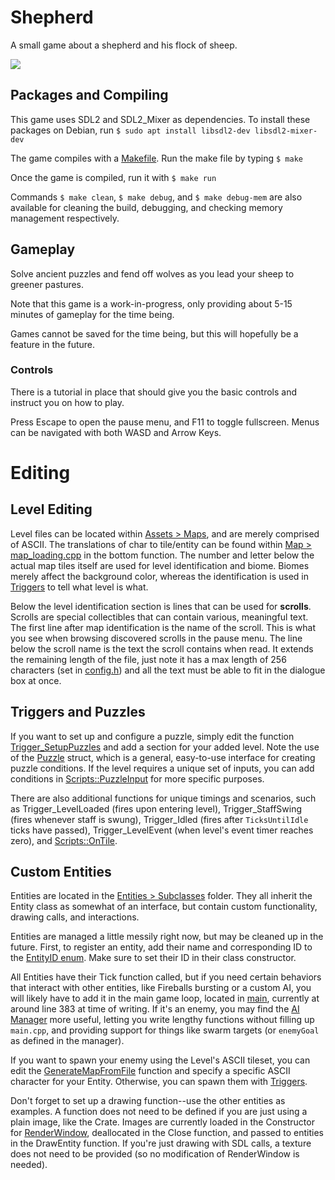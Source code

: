 # Shepherd

A small game about a shepherd and his flock of sheep.

![](Assets/Textures/Loading.bmp)

## Packages and Compiling

This game uses SDL2 and SDL2_Mixer as dependencies. To install these packages on Debian, run
`$ sudo apt install libsdl2-dev libsdl2-mixer-dev`

The game compiles with a [Makefile](Makefile). Run the make file by typing `$ make`

Once the game is compiled, run it with `$ make run`

Commands `$ make clean`, `$ make debug`, and `$ make debug-mem` are also available for cleaning the build, debugging, and checking memory management respectively.

## Gameplay

Solve ancient puzzles and fend off wolves as you lead your sheep to greener pastures.

Note that this game is a work-in-progress, only providing about 5-15 minutes of gameplay for the time being.

Games cannot be saved for the time being, but this will hopefully be a feature in the future.

### Controls
There is a tutorial in place that should give you the basic controls and instruct you on how to play.

Press Escape to open the pause menu, and F11 to toggle fullscreen. Menus can be navigated with both WASD and Arrow Keys.


# Editing

## Level Editing

Level files can be located within [Assets > Maps](Assets/Maps), and are merely comprised of ASCII.
The translations of char to tile/entity can be found within [Map > map_loading.cpp](src/Map/map_loading.cpp) in the bottom function.
The number and letter below the actual map tiles itself are used for level identification and biome. Biomes merely affect the background color, whereas the identification is used in [Triggers](src/Triggers) to tell what level is what.

Below the level identification section is lines that can be used for **scrolls**. Scrolls are special collectibles that can contain various, meaningful text.
The first line after map identification is the name of the scroll. This is what you see when browsing discovered scrolls in the pause menu.
The line below the scroll name is the text the scroll contains when read. It extends the remaining length of the file, just note it has a max length of 256 characters (set in [config.h](src/Core/config.h)) and all the text must be able to fit in the dialogue box at once.

## Triggers and Puzzles

If you want to set up and configure a puzzle, simply edit the function [Trigger_SetupPuzzles](src/Triggers/triggers.cpp) and add a section for your added level. Note the use of the [Puzzle](src/Map/puzzle.h) struct, which is a general, easy-to-use interface for creating puzzle conditions.
If the level requires a unique set of inputs, you can add conditions in [Scripts::PuzzleInput](src/Triggers/scripts_puzzleinput.h) for more specific purposes.

There are also additional functions for unique timings and scenarios, such as Trigger_LevelLoaded (fires upon entering level), Trigger_StaffSwing (fires whenever staff is swung), Trigger_Idled (fires after `TicksUntilIdle` ticks have passed), Trigger_LevelEvent (when level's event timer reaches zero), and [Scripts::OnTile](src/Triggers/scripts_ontile.h).

## Custom Entities

Entities are located in the [Entities > Subclasses](src/Entities/Subclasses) folder. They all inherit the Entity class as somewhat of an interface, but contain custom functionality, drawing calls, and interactions.

Entities are managed a little messily right now, but may be cleaned up in the future. First, to register an entity, add their name and corresponding ID to the [EntityID enum](src/Core/enums.h). Make sure to set their ID in their class constructor.

All Entities have their Tick function called, but if you need certain behaviors that interact with other entities, like Fireballs bursting or a custom AI, you will likely have to add it in the main game loop, located in [main](src/Core/main.cpp), currently at around line 383 at time of writing. If it's an enemy, you may find the [AI Manager](src/Entities/ai_manager.h) more useful, letting you write lengthy functions without filling up `main.cpp`, and providing support for things like swarm targets (or `enemyGoal` as defined in the manager).

If you want to spawn your enemy using the Level's ASCII tileset, you can edit the [GenerateMapFromFile](src/Map/map_loading.cpp) function and specify a specific ASCII character for your Entity. Otherwise, you can spawn them with [Triggers](#Triggers).

Don't forget to set up a drawing function--use the other entities as examples. A function does not need to be defined if you are just using a plain image, like the Crate. Images are currently loaded in the Constructor for [RenderWindow](src/Core/renderwindow.h), deallocated in the Close function, and passed to entities in the DrawEntity function. If you're just drawing with SDL calls, a texture does not need to be provided (so no modification of RenderWindow is needed).